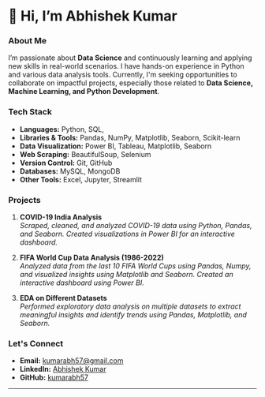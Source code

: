 # 👋 Hi, I’m Abhishek Kumar

### About Me
I’m passionate about **Data Science** and continuously learning and applying new skills in real-world scenarios. I have hands-on experience in Python and various data analysis tools. Currently, I'm seeking opportunities to collaborate on impactful projects, especially those related to **Data Science, Machine Learning, and Python Development**.

### Tech Stack
- **Languages:** Python, SQL,
- **Libraries & Tools:** Pandas, NumPy, Matplotlib, Seaborn, Scikit-learn
- **Data Visualization:** Power BI, Tableau, Matplotlib, Seaborn
- **Web Scraping:** BeautifulSoup, Selenium
- **Version Control:** Git, GitHub
- **Databases:** MySQL, MongoDB
- **Other Tools:** Excel, Jupyter, Streamlit

### Projects
1. **COVID-19 India Analysis**  
   *Scraped, cleaned, and analyzed COVID-19 data using Python, Pandas, and Seaborn. Created visualizations in Power BI for an interactive dashboard.*

2. **FIFA World Cup Data Analysis (1986-2022)**  
   *Analyzed data from the last 10 FIFA World Cups using Pandas, Numpy, and visualized insights using Matplotlib and Seaborn. Created an interactive dashboard using Power BI.*  

3. **EDA on Different Datasets**  
   *Performed exploratory data analysis on multiple datasets to extract meaningful insights and identify trends using Pandas, Matplotlib, and Seaborn.*

### Let's Connect
- **Email:** kumarabh57@gmail.com
- **LinkedIn:** [Abhishek Kumar](https://www.linkedin.com/in/abhishek-kumar-23ba581b7/)
- **GitHub:** [kumarabh57](https://github.com/kumarabh57)

---
